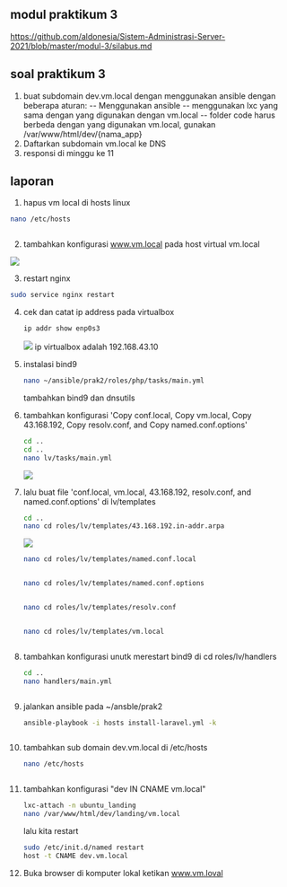 ## modul praktikum 3

https://github.com/aldonesia/Sistem-Administrasi-Server-2021/blob/master/modul-3/silabus.md

## soal praktikum 3

1. buat subdomain dev.vm.local dengan menggunakan ansible dengan beberapa aturan:
   -- Menggunakan ansible
   -- menggunakan lxc yang sama dengan yang digunakan dengan vm.local
   -- folder code harus berbeda dengan yang digunakan vm.local, gunakan /var/www/html/dev/{nama_app}
2. Daftarkan subdomain vm.local ke DNS
3. responsi di minggu ke 11

## laporan

1.  hapus vm local di hosts linux

```bash
nano /etc/hosts
```

![]()

2. tambahkan konfigurasi www.vm.local pada host virtual vm.local

![](/assets/1.png)

3. restart nginx

```bash
sudo service nginx restart
```

4. cek dan catat ip address pada virtualbox

   ```bash
   ip addr show enp0s3
   ```

   ![](/assets/3.png)
   ip virtualbox adalah 192.168.43.10

5. instalasi bind9
   ```bash
   nano ~/ansible/prak2/roles/php/tasks/main.yml
   ```
   tambahkan bind9 dan dnsutils
   ![]()
6. tambahkan konfigurasi 'Copy conf.local, Copy vm.local, Copy 43.168.192, Copy resolv.conf, and Copy named.conf.options'
   ```bash
   cd ..
   cd ..
   nano lv/tasks/main.yml
   ```
   ![](/assets/4.png)
7. lalu buat file 'conf.local, vm.local, 43.168.192, resolv.conf, and named.conf.options' di lv/templates
   ```bash
   cd ..
   nano cd roles/lv/templates/43.168.192.in-addr.arpa
   ```
   ![](/assets/6.png)
   ```bash
   nano cd roles/lv/templates/named.conf.local
   ```
   ![]()
   ```bash
   nano cd roles/lv/templates/named.conf.options
   ```
   ![]()
   ```bash
   nano cd roles/lv/templates/resolv.conf
   ```
   ![]()
   ```bash
   nano cd roles/lv/templates/vm.local
   ```
   ![]()
8. tambahkan konfigurasi unutk merestart bind9 di cd roles/lv/handlers
   ```bash
   cd ..
   nano handlers/main.yml
   ```
   ![]()
9. jalankan ansible pada ~/ansble/prak2
   ```bash
   ansible-playbook -i hosts install-laravel.yml -k
   ```
   ![]()
10. tambahkan sub domain dev.vm.local di /etc/hosts
    ```bash
    nano /etc/hosts
    ```
    ![]()
11. tambahkan konfigurasi "dev IN CNAME vm.local"
    ```bash
    lxc-attach -n ubuntu_landing
    nano /var/www/html/dev/landing/vm.local
    ```
    lalu kita restart
    ```bash
    sudo /etc/init.d/named restart
    host -t CNAME dev.vm.local
    ```
12. Buka browser di komputer lokal ketikan www.vm.loval
    ![]()
    ![]()
